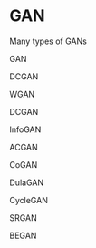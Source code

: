 # GAN
Many types of GANs 

GAN

DCGAN

WGAN

DCGAN

InfoGAN

ACGAN

CoGAN

DulaGAN

CycleGAN

SRGAN

BEGAN

